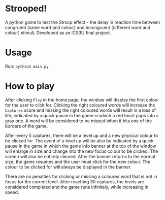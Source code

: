 # Strooped!
A python game to test the Stroop effect - the delay in reaction time between congruent (same word and colour) and incongruent (different word and colour) stimuli. Developed as an ICS3U final project.

# Usage
Run:
`python3 main.py`

# How to play
After clicking `Play` in the home page, the window will display the first colour for the user to click for. Clicking the right coloured words will increase the `Captures` score and missing the right coloured words will result in a loss of life, indicated by a quick pause in the game in which a red heart pops into a gray one. A word will be considered to be missed when it hits one of the borders of the game. 

After every 5 captures, there will be a level up and a new physical colour to be clicked for. The event of a level up will be also be indicated by a quick pause in the game in which the game info banner at the top of the window will enlarge in size and change into the new focus colour to be clicked. The screen will also be entirely cleared. After the banner returns to the normal size, the game resumes and the user must click for the new colour. The colour to be clicked for will always be displayed in the banner.

There are no penalties for clicking or missing a coloured word that is not in focus for the current level. After reaching 30 captures, the levels are considered completed and the game runs infinitely, while increasing in speed.

